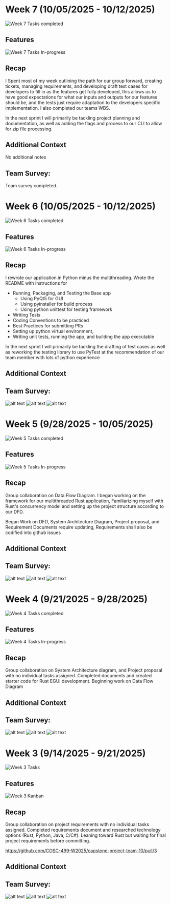 # Week 7 (10/05/2025 - 10/12/2025)

![Week 7 Tasks completed](Week7/image-1.png)

## Features

![Week 7 Tasks In-progress](Week7/image.png)

## Recap

I Spent most of my week outlining the path for our group forward, creating tickets, managing requirements, and developing draft test cases for developers to fill in as the features get fully developed, this allows us to have good expectations for what our inputs and outputs for our features should be, and the tests just require adaptation to the developers specific implementation. I also completed our teams WBS. 

In the next sprint I will primarily be tackling project planning and documentation, as well as adding the flags and process to our CLI to allow for zip file processing. 

## Additional Context

No additional notes

## Team Survey:
Team survey completed.



# Week 6 (10/05/2025 - 10/12/2025)

![Week 6 Tasks completed](Week6/image-1.png)


## Features

![Week 6 Tasks In-progress](Week6/image.png)

## Recap

I rewrote our application in Python minus the multithreading. Wrote the README with instructions for
- Running, Packaging, and Testing the Base app
    - Using PyQt5 for GUI
    - Using pyinstaller for build process
    - Using python unittest for testing framework
- Writing Tests
- Coding Conventions to be practiced
- Best Practices for submitting PRs
- Setting up python virtual environment,
- Writing unit tests, running the app, and building the app executable

In the next sprint I will primarily be tackling the drafting of test cases as well as reworking the testing library to use PyTest at the recommendation of our team member with lots of python experience

## Additional Context

## Team Survey:
![alt text](Week6/image-2.png)
![alt text](Week6/image-3.png)
![alt text](Week6/image-4.png)





# Week 5 (9/28/2025 - 10/05/2025)

![Week 5 Tasks completed](Week5/image-1.png)

## Features

![Week 5 Tasks In-progress](Week5/image.png)

## Recap

Group collaboration on Data Flow Diagram.
I began working on the framework for our multithreaded Rust application, Familiarizing myself with Rust's concurrency model and setting up the project structure according to our DFD.

Began Work on DFD, System Architecture Diagram, Project proposal, and Requirement Documents require updating, Requirements shall also be codified into github issues

## Additional Context

## Team Survey:
![alt text](Week5/image-2.png)
![alt text](Week5/image-3.png)
![alt text](Week5/image-4.png)



# Week 4 (9/21/2025 - 9/28/2025)

![Week 4 Tasks completed](Week4/image.png)

## Features

![Week 4 Tasks In-progress](Week4/image-1.png)

## Recap

Group collaboration on System Architecture diagram, and Project proposal with no individual tasks assigned. Completed documents and created starter code for Rust EGUI development. Beginning work on Data Flow Diagram

## Additional Context

## Team Survey:

![alt text](Week4/image-2.png)
![alt text](Week4/image-3.png)
![alt text](Week4/image-4.png)


# Week 3 (9/14/2025 - 9/21/2025)

![Week 3 Tasks](Week3/image-3.png)

## Features

![Week 3 Kanban](Week3/image-4.png)

## Recap

Group collaboration on project requirements with no individual tasks assigned. Completed requirements document and researched technology options (Rust, Python, Java, C/C#). Leaning toward Rust but waiting for final project requirements before committing.

https://github.com/COSC-499-W2025/capstone-project-team-10/pull/3

## Additional Context

## Team Survey:

![alt text](Week3/image.png)
![alt text](Week3/image-1.png)
![alt text](Week3/image-2.png)
